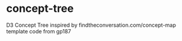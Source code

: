 # concept-tree
D3 Concept Tree inspired by findtheconversation.com/concept-map 
template code from gp187

